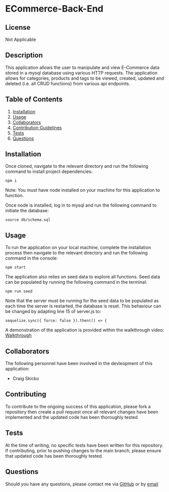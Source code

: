 # ECommerce-Back-End

## License
Not Applicable

## Description
This application allows the user to manipulate and view E-Commerce data stored in a mysql database using various HTTP requests. The application allows for categories, products and tags to be viewed, created, updated and deleted (i.e. all CRUD functions) from various api endpoints.  

## Table of Contents
1. [Installation](#installation)
2. [Usage](#usage)
3. [Collaborators](#collaborators)
4. [Contribution Guidelines](#contribution-guidelines)
5. [Tests](#tests)
6. [Questions](#questions)

## Installation
Once cloned, navigate to the relevant directory and run the following command to install project dependencies:
```
npm i
```
Note: You must have node installed on your machine for this application to function.

Once node is installed, log in to mysql and run the following command to initiate the database:
```
source db/schema.sql
```

## Usage
To run the application on your local machine, complete the installation process then navigate to the relevant directory and run the following command in the console:
```
npm start
```
The application also relies on seed data to explore all functions. Seed data can be populated by running the following command in the terminal:
```
npm run seed
```
Note that the server must be running for the seed data to be populated as each time the server is restarted, the database is reset. This behaviour can be changed by adapting line 15 of server.js to:
```
sequelize.sync({ force: false }).then(() => {
```

A demonstration of the application is provided within the walkthrough video:
[Walkthrough](./Walkthrough.mp4)

## Collaborators
The following personnel have been involved in the devleopment of this application:
- Craig Skicko

## Contributing
To contribute to the ongoing success of this application, please fork a repository then create a pull request once all relevant changes have been implemented and the updated code has been thoroughly tested

## Tests
At the time of writing, no specific tests have been written for this repository. If contributing, prior to pushing changes to the main branch, please ensure that updated code has been thoroughly tested.

## Questions
Should you have any questions, please contact me via [GitHub](https://github.com/CSkicko) or by [email](mailto:craig.skicko@gmail.com)
